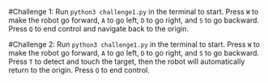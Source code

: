 #Challenge 1:
Run `python3 challenge1.py` in the terminal to start.
Press `W` to make the robot go forward, `A` to go left, `D` to go right, and `S` to go backward. 
Press `Q` to end control and navigate back to the origin.

#Challenge 2:
Run `python3 challenge1.py` in the terminal to start.
Press `W` to make the robot go forward, `A` to go left, `D` to go right, and `S` to go backward. 
Press `T` to detect and touch the target, then the robot will automatically return to the origin.
Press `Q` to end control.